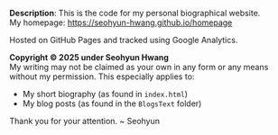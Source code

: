<b>Description</b>: This is the code for my personal biographical website. <br>
My homepage: https://seohyun-hwang.github.io/homepage

Hosted on GitHub Pages and tracked using Google Analytics.

<b>Copyright © 2025 under Seohyun Hwang</b><br>
My writing may not be claimed as your own in any form or any means without my permission.
This especially applies to:
- My short biography (as found in `index.html`)
- My blog posts (as found in the `BlogsText` folder)

Thank you for your attention.
~ Seohyun
